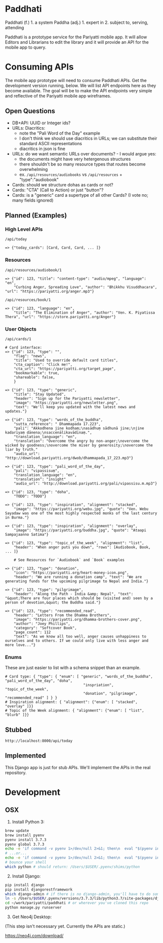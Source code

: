 

# Paddhati #

Paddhati (f.) 1. a system
Paddha (adj.) 1. expert in 2. subject to, serving, attending

Paddhati is a prototype service for the Pariyatti mobile app. It will allow Editors and Librarians to
edit the library and it will provide an API for the mobile app to query.


# Consuming APIs #

The mobile app prototype will need to consume Paddhati APIs. Get the development version running, below. 
We will list API endpoints here as they become available. The goal will be to make the API endpoints very 
simple and reflective of the Pariyatti mobile app wireframes.

## Open Questions ##

- DB+API: UUID or Integer ids?
- URLs: Diacritics:
  - note the "Pali Word of the Day" example
  - I don't think we should use diacritics in URLs; we can substitute their standard ASCII representations
  - diacritics in json is fine
- URLs: do we want semantic URLs over documents? - I would argue yes:
  - the documents might have very hetergenous structures
  - there shouldn't be so many resource types that routes become overwhelming
  - ex. `/api/resources/audiobooks` vs `/api/resources` + "type":"audiobook"
- Cards: should we structure dohas as cards or not?
- Cards: "CTA" (Call to Action) or just "button"?
- Cards: is a "generic" card a supertype of all other Cards? (I vote no; many fields ignored)

## Planned (Examples) ##

### High Level APIs ###

```
/api/today

=> {"today_cards": [Card, Card, Card, ... ]}
```

### Resources ###

```
/api/resources/audiobook/1

=> {"id": 123, "title": "content-type": "audio/mpeg", "language": "en", 
    "Curbing Anger, Spreading Love", "author": "Bhikkhu Visuddhacara", "url": "https://pariyatti.org/anger.mp3"}

/api/resources/book/1

=> {"id": 123, "language": "en", 
    "title": "The Elimination of Anger", "author": "Ven. K. Piyatissa Thera", "url": "https://store.pariyatti.org/Anger"}
```

### User Objects ###

```
/api/cards/1

# Card interface:
=> {"id": 123, "type": "", 
    "flag": "news",
    "title": "Used to override default card titles",
    "cta_caption": "Click me!",
    "cta_url": "https://pariyatti.org/target_page",
    "bookmarkable": true,
    "shareable": false,
    }

=> {"id": 123, "type": "generic",  
    "title": "Stay Updated", 
    "header": "Sign up for the Pariyatti newsletter", 
    "image": "https://pariyatti.org/newsletter.png",
    "text": "We'll keep you updated with the latest news and updates."}

=> {"id": 123, "type": "words_of_the_buddha",  
    "sutta_reference": " Dhammapada 17.223", 
    "pali": "Akkodhena jine kodhaṃ;\nasādhuṃ sādhunā jine;\njine kadariyaṃ dānena;\nsaccenālikavādinaṃ.", 
    "translation_language": "en",
    "translation": "Overcome the angry by non-anger;\novercome the wicked by goodness;\novercome the miser by generosity;\novercome the liar by truth."
    "audio_url": "http://download.pariyatti.org/dwob/dhammapada_17_223.mp3"}

=> {"id": 123, "type": "pali_word_of_the_day",  
    "pali": "vipassisuṃ", 
    "translation_language": "en",
    "translation": "insight"
    "audio_url": "http://download.pariyatti.org/pali/vipassisu.m.mp3"}

=> {"id": 123, "type": "doha",
    "TODO": "TODO"}

=> {"id": 123, "type": "inspiration", "alignment": "stacked", 
    "image": "https://pariyatti.org/webu.jpg", "quote": "Ven. Webu Sayadaw was one of the most highly respected monks of the last century in Burma."}

=> {"id": 123, "type": "inspiration", "alignment": "overlay", 
    "image": "https://pariyatti.org/buddha.jpg", "quote": "Ataapi Sampajaanno Satima"}

=> {"id": 123, "type": "topic_of_the_week", "alignment": "list", 
    "header": "When anger puts you down", "rows": [Audiobook, Book, ... ]}

    # See Resources for `Audiobook` and `Book` examples

=> {"id": 123, "type": "donation", 
    "icon": "https://pariyatti.org/heart-money-icon.png", 
    "header": "We are running a donation camp", "text": "We are generating funds for the upcoming pilgrimage to Nepal and India."}

=> {"id": 123, "type": "pilgrimage", 
    "header": "Along the Path - India &amp; Nepal", "text": "&quot;There are four places which should be (visited and) seen by a person of devotion,&quot; the Buddha said."}

=> {"id": 123, "type": "recommended_read", 
    "header": "Letters From the Dhamma Brothers",
    "image": "https://pariyatti.org/dhamma-brothers-cover.png", 
    "author": "Joey Phillips",
    "category": "Softcover Book",
    "page_count": 112
    "text": "As we know all too well, anger causes unhappiness to ourselves and to others. If we could only live with less anger and more love..."}

```

### Enums ###

These are just easier to list with a schema snippet than an example.

```
# Card type: { "type": { "enum": [ "generic", "words_of_the_buddha", "pali_word_of_the_day", "doha", 
                                    "inspriation", "topic_of_the_week", 
                                    "donation", "pilgrimage", "recommended_read" ] } }
# Inspiration alignment: { "alignment": {"enum": [ "stacked", "overlay" ]}}
# Topic of the Week alignment: { "alignment": {"enum": [ "list", "blurb" ]}}
```

## Stubbed ##

```
http://localhost:8000/api/today
```

## Implemented ##

This Django app is just for stub APIs. We'll implement the APIs in the real repository.

# Development #

## OSX ##

1. Install Python 3:

```sh
brew update
brew install pyenv
pyenv install 3.7.3
pyenv global 3.7.3
echo -e 'if command -v pyenv 1>/dev/null 2>&1; then\n  eval "$(pyenv init -)"\nfi' >> ~/.zshrc
# ...or...
echo -e 'if command -v pyenv 1>/dev/null 2>&1; then\n  eval "$(pyenv init -)"\nfi' >> ~/.bash_profile
# bounce your shell
which python # should return: /Users/$USER/.pyenv/shims/python
```

2. Install Django:

```sh
pip install django
pip install djangorestframework
which django-admin # if there is no django-admin, you'll have to do something like this:
ln -s /Users/$USER/.pyenv/versions/3.7.3/lib/python3.7/site-packages/django/bin/django-admin.py /usr/local/bin/django-admin
cd ~/work/pariyatti/paddhati # or wherever you've cloned this repo
python manage.py runserver
```

3. Get Neo4j Desktop:

(This step isn't necessary yet. Currently the APIs are static.)

https://neo4j.com/download/
